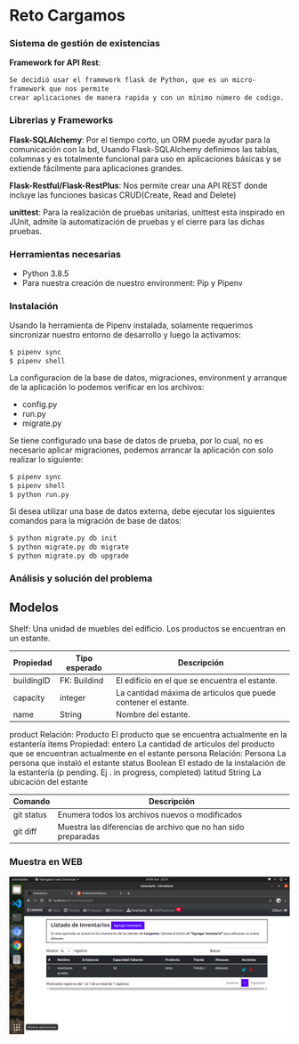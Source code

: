 # Reto Cargamos

### Sistema de gestión de existencias

**Framework for API Rest**:

```
Se decidió usar el framework flask de Python, que es un micro-framework que nos permite 
crear aplicaciones de manera rapida y con un mínimo número de codigo.
```

### Librerias y Frameworks

**Flask-SQLAlchemy**: Por el tiempo corto, un ORM puede ayudar para la comunicación con la bd, Usando Flask-SQLAlchemy definimos las tablas, columnas y es totalmente funcional para uso en aplicaciones básicas y se extiende fácilmente para aplicaciones grandes.

**Flask-Restful/Flask-RestPlus**: Nos permite crear una API REST donde incluye las funciones basicas CRUD(Create, Read and Delete)

**unittest**: Para la realización de pruebas unitarias, unittest esta inspirado en JUnit, admite la automatización de pruebas y el cierre para las dichas pruebas.

### Herramientas necesarias
- Python 3.8.5
- Para nuestra creación de nuestro environment: Pip y Pipenv

### Instalación

Usando la herramienta de Pipenv instalada, solamente requerimos sincronizar
nuestro entorno de desarrollo y luego la activamos:

```
$ pipenv sync
$ pipenv shell
```

La configuracion de la base de datos, migraciones, environment y arranque de la aplicación lo podemos verificar
en los archivos:

- config.py
- run.py
- migrate.py

Se tiene configurado una base de datos de prueba, por lo cual, no es necesario aplicar migraciones, podemos 
arrancar la aplicación con solo realizar lo siguiente:

```
$ pipenv sync
$ pipenv shell
$ python run.py
```

Si desea utilizar una base de datos externa, debe ejecutar los siguientes comandos para la migración de base de datos:

```
$ python migrate.py db init
$ python migrate.py db migrate  
$ python migrate.py db upgrade
```

### Análisis y solución del problema

## Modelos

Shelf: Una unidad de muebles del edificio. Los productos se encuentran en un estante.

|Propiedad | Tipo esperado | Descripción |
| --- | --- | --- |
| buildingID | FK: Buildind | El edificio en el que se encuentra el estante. |
capacity | integer | La cantidad máxima de artículos que puede contener el estante. |
name | String | Nombre del estante. |
product	Relación: Producto	El producto que se encuentra actualmente en la estantería
items	Propiedad: entero	La cantidad de artículos del producto que se encuentran actualmente en el estante
persona	Relación: Persona	La persona que instaló el estante
status	Boolean	El estado de la instalación de la estantería (p pending. Ej . in progress, completed)
latitud	String	La ubicación del estante

| Comando | Descripción |
| --- | --- |
| git status | Enumera todos los archivos nuevos o modificados |
| git diff | Muestra las diferencias de archivo que no han sido preparadas |

### Muestra en WEB

<img src="https://github.com/kevbrygil/wikigil/blob/main/testweb.png" />